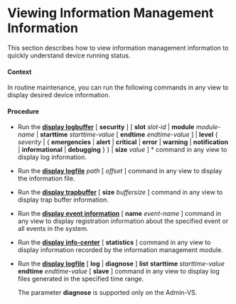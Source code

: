 Viewing Information Management Information
==========================================

This section describes how to view information management information to quickly understand device running status.

#### Context

In routine maintenance, you can run the following commands in any view to display desired device information.


#### Procedure

* Run the [**display logbuffer**](cmdqueryname=display+logbuffer) [ **security** ] [ **slot** *slot-id* | **module** *module-name* | **starttime** *starttime-value* [ **endtime** *endtime-value* ] | **level** { *severity* | { **emergencies** | **alert** | **critical** | **error** | **warning** | **notification** | **informational** | **debugging** } } | **size** *value* ] \* command in any view to display log information.
* Run the [**display logfile**](cmdqueryname=display+logfile) *path* [ *offset* ] command in any view to display the information file.
* Run the [**display trapbuffer**](cmdqueryname=display+trapbuffer) [ **size** *buffersize* ] command in any view to display trap buffer information.
* Run the [**display event information**](cmdqueryname=display+event+information) [ **name** *event-name* ] command in any view to display registration information about the specified event or all events in the system.
* Run the [**display info-center**](cmdqueryname=display+info-center) [ **statistics** ] command in any view to display information recorded by the information management module.
* Run the [**display logfile**](cmdqueryname=display+logfile) [ **log** | **diagnose** ] **list** **starttime** *starttime-value* **endtime** *endtime-value* [ **slave** ] command in any view to display log files generated in the specified time range.
  
  
  
  The parameter **diagnose** is supported only on the Admin-VS.